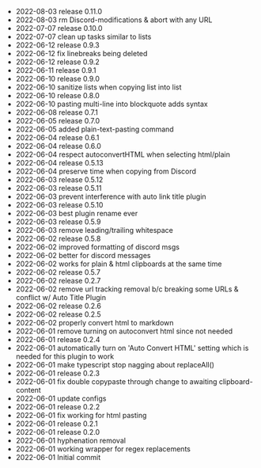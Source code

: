 - 2022-08-03	release 0.11.0
- 2022-08-03	rm Discord-modifications & abort with any URL
- 2022-07-07	release 0.10.0
- 2022-07-07	clean up tasks similar to lists
- 2022-06-12	release 0.9.3
- 2022-06-12	fix linebreaks being deleted
- 2022-06-12	release 0.9.2
- 2022-06-11	release 0.9.1
- 2022-06-10	release 0.9.0
- 2022-06-10	sanitize lists when copying list into list
- 2022-06-10	release 0.8.0
- 2022-06-10	pasting multi-line into blockquote adds syntax
- 2022-06-08	release 0.7.1
- 2022-06-05	release 0.7.0
- 2022-06-05	added plain-text-pasting command
- 2022-06-04	release 0.6.1
- 2022-06-04	release 0.6.0
- 2022-06-04	respect autoconvertHTML when selecting html/plain
- 2022-06-04	release 0.5.13
- 2022-06-04	preserve time when copying from Discord
- 2022-06-03	release 0.5.12
- 2022-06-03	release 0.5.11
- 2022-06-03	prevent interference with auto link title plugin
- 2022-06-03	release 0.5.10
- 2022-06-03	best plugin rename ever
- 2022-06-03	release 0.5.9
- 2022-06-03	remove leading/trailing whitespace
- 2022-06-02	release 0.5.8
- 2022-06-02	improved formatting of discord msgs
- 2022-06-02	better for discord messages
- 2022-06-02	works for plain & html clipboards at the same time
- 2022-06-02	release 0.5.7
- 2022-06-02	release 0.2.7
- 2022-06-02	remove url tracking removal b/c breaking some URLs & conflict w/ Auto Title Plugin
- 2022-06-02	release 0.2.6
- 2022-06-02	release 0.2.5
- 2022-06-02	properly convert html to markdown
- 2022-06-01	remove turning on autoconvert html since not needed
- 2022-06-01	release 0.2.4
- 2022-06-01	automatically turn on 'Auto Convert HTML' setting which is needed for this plugin to work
- 2022-06-01	make typescript stop nagging about replaceAll()
- 2022-06-01	release 0.2.3
- 2022-06-01	fix double copypaste through change to awaiting clipboard-content
- 2022-06-01	update configs
- 2022-06-01	release 0.2.2
- 2022-06-01	fix working for html pasting
- 2022-06-01	release 0.2.1
- 2022-06-01	release 0.2.0
- 2022-06-01	hyphenation removal
- 2022-06-01	working wrapper for regex replacements
- 2022-06-01	Initial commit

